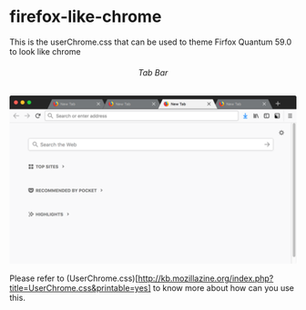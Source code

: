 # firefox-like-chrome
This is the userChrome.css that can be used to theme Firfox Quantum 59.0 to look like chrome


<h6 align='center'>Tab Bar</h6>

![Tab bar](./screenshots/firefox-like-chrome.png)

Please refer to (UserChrome.css)[http://kb.mozillazine.org/index.php?title=UserChrome.css&printable=yes] to know more about how can you use this.
